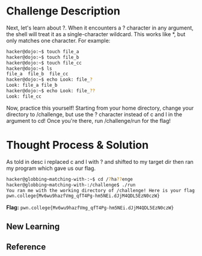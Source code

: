 # Challenge Description
Next, let's learn about ?. When it encounters a ? character in any argument, the shell will treat it as a single-character wildcard. This works like *, but only matches one character. For example:
```bash
hacker@dojo:~$ touch file_a
hacker@dojo:~$ touch file_b
hacker@dojo:~$ touch file_cc
hacker@dojo:~$ ls
file_a	file_b	file_cc
hacker@dojo:~$ echo Look: file_?
Look: file_a file_b
hacker@dojo:~$ echo Look: file_??
Look: file_cc
```
Now, practice this yourself! Starting from your home directory, change your directory to /challenge, but use the ? character instead of c and l in the argument to cd! Once you're there, run /challenge/run for the flag!
# Thought Process & Solution
As told in desc i replaced c and l with ? and shifted to my target dir then ran my program which gave us our flag.
```bash
hacker@globbing~matching-with-:~$ cd /?ha??enge
hacker@globbing~matching-with-:/challenge$ ./run
You ran me with the working directory of /challenge! Here is your flag:
pwn.college{Mv6wu9hazfVmg_qfT4Pg-hm5NEi.dJjM4QDL5EzN0czW}
```
**Flag:** `pwn.college{Mv6wu9hazfVmg_qfT4Pg-hm5NEi.dJjM4QDL5EzN0czW}`
## New Learning
## Reference
